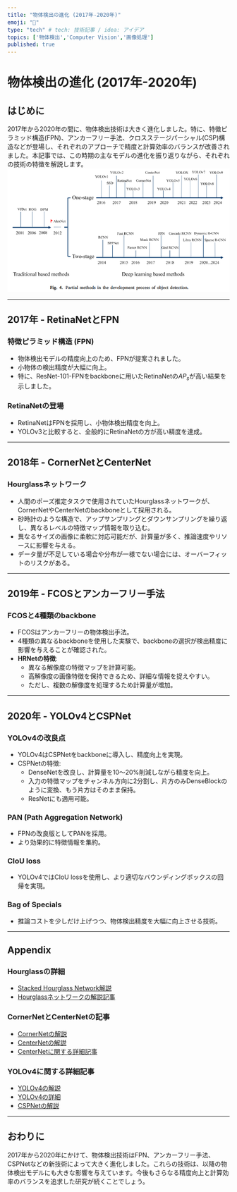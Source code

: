 ```yaml
---
title: "物体検出の進化 (2017年-2020年)"
emoji: "🦔"
type: "tech" # tech: 技術記事 / idea: アイデア
topics: ['物体検出','Computer Vision','画像処理']
published: true
---
```


# 物体検出の進化 (2017年-2020年)

## はじめに
2017年から2020年の間に、物体検出技術は大きく進化しました。特に、特徴ピラミッド構造(FPN)、アンカーフリー手法、クロスステージパーシャル(CSP)構造などが登場し、それぞれのアプローチで精度と計算効率のバランスが改善されました。本記事では、この時期の主なモデルの進化を振り返りながら、それぞれの技術の特徴を解説します。
![alt text](image.png)

---

## 2017年 - RetinaNetとFPN
### 特徴ピラミッド構造 (FPN)
- 物体検出モデルの精度向上のため、FPNが提案されました。
- 小物体の検出精度が大幅に向上。
- 特に、ResNet-101-FPNをbackboneに用いたRetinaNetの$AP_s$が高い結果を示しました。

### RetinaNetの登場
- RetinaNetはFPNを採用し、小物体検出精度を向上。
- YOLOv3と比較すると、全般的にRetinaNetの方が高い精度を達成。

---

## 2018年 - CornerNetとCenterNet
### Hourglassネットワーク
- 人間のポーズ推定タスクで使用されていたHourglassネットワークが、CornerNetやCenterNetのbackboneとして採用される。
- 砂時計のような構造で、アップサンプリングとダウンサンプリングを繰り返し、異なるレベルの特徴マップ情報を取り込む。
- 異なるサイズの画像に柔軟に対応可能だが、計算量が多く、推論速度やリソースに影響を与える。
- データ量が不足している場合や分布が一様でない場合には、オーバーフィットのリスクがある。

---

## 2019年 - FCOSとアンカーフリー手法
### FCOSと4種類のbackbone
- FCOSはアンカーフリーの物体検出手法。
- 4種類の異なるbackboneを使用した実験で、backboneの選択が検出精度に影響を与えることが確認された。
- **HRNetの特徴**:
  - 異なる解像度の特徴マップを計算可能。
  - 高解像度の画像特徴を保持できるため、詳細な情報を捉えやすい。
  - ただし、複数の解像度を処理するため計算量が増加。

---

## 2020年 - YOLOv4とCSPNet
### YOLOv4の改良点
- YOLOv4はCSPNetをbackboneに導入し、精度向上を実現。
- CSPNetの特徴:
  - DenseNetを改良し、計算量を10〜20%削減しながら精度を向上。
  - 入力の特徴マップをチャンネル方向に2分割し、片方のみDenseBlockのように変換、もう片方はそのまま保持。
  - ResNetにも適用可能。

### PAN (Path Aggregation Network)
- FPNの改良版としてPANを採用。
- より効果的に特徴情報を集約。

### CIoU loss
- YOLOv4ではCIoU lossを使用し、より適切なバウンディングボックスの回帰を実現。

### Bag of Specials
- 推論コストを少しだけ上げつつ、物体検出精度を大幅に向上させる技術。

---

## Appendix
### Hourglassの詳細
- [Stacked Hourglass Network解説](https://cvml-expertguide.net/terms/dl/human-pose-estiamtion/stacked-hourglass-network/)
- [Hourglassネットワークの解説記事](https://yusuke-ujitoko.hatenablog.com/entry/2017/07/22/000523)

### CornerNetとCenterNetの記事
- [CornerNetの解説](https://metrica-tech.hatenablog.jp/entry/2019/08/10/000000)
- [CenterNetの解説](https://metrica-tech.hatenablog.jp/entry/2019/12/07/173032)
- [CenterNetに関する詳細記事](https://metrica-tech.hatenablog.jp/entry/2019/08/17/000000)

### YOLOv4に関する詳細記事
- [YOLOv4の解説](https://qiita.com/hnishi/items/e1b84ecd4025fe4e5ccf)
- [YOLOv4の詳細](https://qiita.com/kindamu24005/items/9ad336354bbc2dfd14ce)
- [CSPNetの解説](https://nakamura-shogo.gitbook.io/dev-wiki/cv/aiml_cv_classification/cspnet)

---

## おわりに
2017年から2020年にかけて、物体検出技術はFPN、アンカーフリー手法、CSPNetなどの新技術によって大きく進化しました。これらの技術は、以降の物体検出モデルにも大きな影響を与えています。今後もさらなる精度向上と計算効率のバランスを追求した研究が続くことでしょう。

